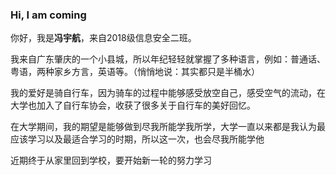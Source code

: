### Hi, I am coming

你好，我是**冯宇航**，来自2018级信息安全二班。

我来自广东肇庆的一个小县城，所以年纪轻轻就掌握了多种语言，例如：普通话、粤语，两种家乡方言，英语等。（悄悄地说：其实都只是半桶水）

我的爱好是骑自行车，因为骑车的过程中能够感受放空自己，感受空气的流动，在大学也加入了自行车协会，收获了很多关于自行车的美好回忆。

在大学期间，我的期望是能够做到尽我所能学我所学，大学一直以来都是我认为最应该学习以及最适合学习的时期，所以这一次，也会尽我所能学他

近期终于从家里回到学校，要开始新一轮的努力学习

